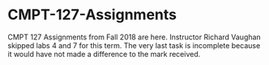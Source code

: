 # CMPT-127-Assignments
CMPT 127 Assignments from Fall 2018 are here.
Instructor Richard Vaughan skipped labs 4 and 7 for this term.
The very last task is incomplete because it would have not made a difference to the mark received.

